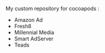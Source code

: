 My custom repository for cocoapods :
- Amazon Ad
- Fresh8
- Millennial Media
- Smart AdServer
- Teads